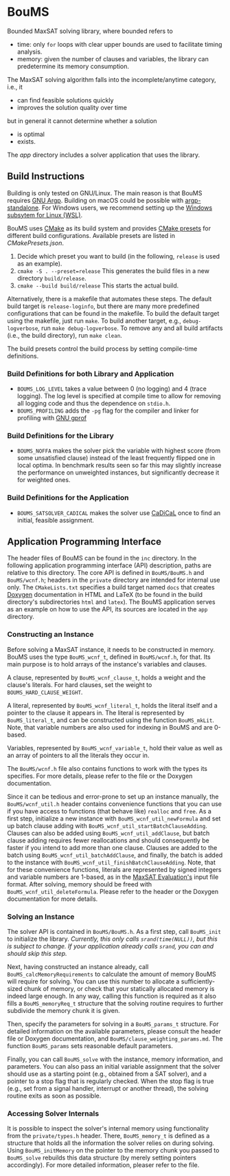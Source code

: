 # BouMS

Bounded MaxSAT solving library, where bounded refers to

- time: only `for` loops with clear upper bounds are used to facilitate timing analysis.
- memory: given the number of clauses and variables, the library can predetermine its memory consumption.

The MaxSAT solving algorithm falls into the incomplete/anytime category, i.e., it

- can find feasible solutions quickly
- improves the solution quality over time

but in general it cannot determine whether a solution

- is optimal
- exists.

The *app* directory includes a solver application that uses the library.

## Build Instructions

Building is only tested on GNU/Linux.
The main reason is that BouMS requires [GNU Argp](https://www.gnu.org/software/libc/manual/html_node/Argp.html).
Building on macOS could be possible with [argp-standalone](https://formulae.brew.sh/formula/argp-standalone).
For Windows users, we recommend setting up the
[Windows subsytem for Linux (WSL)](https://learn.microsoft.com/en-us/windows/wsl/install).

BouMS uses [CMake](https://cmake.org/) as its build system
and provides [CMake presets](https://cmake.org/cmake/help/latest/manual/cmake-presets.7.html) for different build
configurations.
Available presets are listed in *CMakePresets.json*.

1. Decide which preset you want to build (in the following, `release` is used as an example).
2. `cmake -S . --preset=release`
   This generates the build files in a new directory `build/release`.
3. `cmake --build build/release`
   This starts the actual build.

Alternatively, there is a makefile that automates these steps.
The default build target is `release-loginfo`,
but there are many more predefined configurations that can be found in the makefile.
To build the default target using the makefile, just run `make`.
To build another target, e.g., `debug-logverbose`, run `make debug-logverbose`.
To remove any and all build artifacts (i.e., the build directory), run `make clean`.

The build presets control the build process by setting compile-time definitions.


### Build Definitions for both Library and Application

- `BOUMS_LOG_LEVEL` takes a value between 0 (no logging) and 4 (trace logging). The log level is specified at compile
  time to allow for removing all logging code and thus the dependence on `stdio.h`.
- `BOUMS_PROFILING` adds the `-pg` flag for the compiler and linker for profiling with
  [GNU gprof](https://ftp.gnu.org/old-gnu/Manuals/gprof-2.9.1/html_mono/gprof.html)

### Build Definitions for the Library

- `BOUMS_NOFFA` makes the solver pick the variable with highest score (from some unsatisfied clause) instead of the
  least frequently flipped one in local optima. In benchmark results seen so far this may slightly increase the
  performance on unweighted instances, but significantly decrease it for weighted ones.

### Build Definitions for the Application

- `BOUMS_SATSOLVER_CADICAL` makes the solver use [CaDiCaL](https://github.com/arminbiere/cadical) once to find an
  initial, feasible assignment.

## Application Programming Interface

The header files of BouMS can be found in the `inc` directory.
In the following application programming interface (API) description, paths are relative to this directory.
The core API is defined in `BouMS/BouMS.h` and `BouMS/wcnf.h`;
headers in the `private` directory are intended for internal use only.
The `CMakeLists.txt` specifies a build target named `docs` that creates [Doxygen](https://www.doxygen.nl/)
documentation in HTML and LaTeX (to be found in the build directory's subdirectories `html` and `latex`).
The BouMS application serves as an example on how to use the API, its sources are located in the `app` directory.

### Constructing an Instance

Before solving a MaxSAT instance, it needs to be constructed in memory.
BouMS uses the type `BouMS_wcnf_t`, defined in `BouMS/wcnf.h`, for that.
Its main purpose is to hold arrays of the instance's variables and clauses.

A clause, represented by `BouMS_wcnf_clause_t`, holds a weight and the clause's literals.
For hard clauses, set the weight to `BOUMS_HARD_CLAUSE_WEIGHT`.

A literal, represented by `BouMS_wcnf_literal_t`,
holds the literal itself and a pointer to the clause it appears in.
The literal is represented by `BouMS_literal_t`, and can be constructed using the function `BouMS_mkLit`.
Note, that variable numbers are also used for indexing in BouMS and are 0-based.

Variables, represented by `BouMS_wcnf_variable_t`,
hold their value as well as an array of pointers to all the literals they occur in.

The `BouMS/wcnf.h` file also contains functions to work with the types its specifies.
For more details, please refer to the file or the Doxygen documentation.

Since it can be tedious and error-prone to set up an instance manually,
the `BouMS/wcnf_util.h` header contains convenience functions that you can use if you have access to functions
(that behave like) `realloc` and `free`.
As a first step, initialize a new instance with `BouMS_wcnf_util_newFormula` and set up batch clause adding with
`BouMS_wcnf_util_startBatchClauseAdding`.
Clauses can also be added using `BouMS_wcnf_util_addClause`, but batch clause adding requires fewer reallocations
and should consequently be faster if you intend to add more than one clause.
Clauses are added to the batch using `BouMS_wcnf_util_batchAddClause`,
and finally, the batch is added to the instance with `BouMS_wcnf_util_finishBatchClauseAdding`.
Note, that for these convenience functions,
literals are represented by signed integers and variable numbers are 1-based,
as in the [MaxSAT Evaluation's](https://maxsat-evaluations.github.io/) input file format.
After solving, memory should be freed with `BouMS_wcnf_util_deleteFormula`.
Please refer to the header or the Doxygen documentation for more details.

### Solving an Instance

The solver API is contained in `BouMS/BouMS.h`.
As a first step, call `BouMS_init` to initialize the library.
*Currently, this only calls `srand(time(NULL))`, but this is subject to change.
If your application already calls `srand`, you can and should skip this step.*

Next, having constructed an instance already,
call `BouMS_calcMemoryRequirements` to calculate the amount of memory BouMS will require for solving.
You can use this number to allocate a sufficiently-sized chunk of memory,
or check that your statically allocated memory is indeed large enough.
In any way, calling this function is required as it also fills a `BouMS_memoryReq_t` structure that the solving
routine requires to further subdivide the memory chunk it is given.

Then, specify the parameters for solving in a `BouMS_params_t` structure.
For detailed information on the available parameters, please consult the header file or Doxygen documentation,
and `BouMS/clause_weighting_params.md`.
The function `BouMS_params` sets reasonable default parameters.

Finally, you can call `BouMS_solve` with the instance, memory information, and parameters.
You can also pass an initial variable assignment that the solver should use as a starting point
(e.g., obtained from a SAT solver), and a pointer to a stop flag that is regularly checked.
When the stop flag is true (e.g., set from a signal handler, interrupt or another thread),
the solving routine exits as soon as possible.

### Accessing Solver Internals

It is possible to inspect the solver's internal memory using functionality from the `private/types.h` header.
There, `BouMS_memory_t` is defined as a structure that holds all the information the solver relies on during solving.
Using `BouMS_initMemory` on the pointer to the memory chunk you passed to `BouMS_solve` rebuilds this data structure
(by merely setting pointers accordingly).
For more detailed information, pleaser refer to the file.
